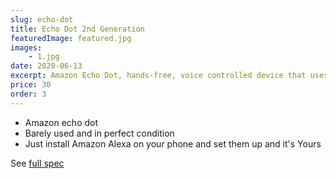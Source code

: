 ```yaml
---
slug: echo-dot
title: Echo Dot 2nd Generation
featuredImage: featured.jpg
images:
    - 1.jpg
date: 2020-06-13
excerpt: Amazon Echo Dot, hands-free, voice controlled device that uses Alexa to play music, control stuff.
price: 30
order: 3
---
```

* Amazon echo dot
* Barely used and in perfect condition
* Just install Amazon Alexa on your phone and set them up and it's Yours

See [full spec](https://www.amazon.com.au/Amazon-Echo-Dot-Generation-Black/dp/B07456NHZ6)
